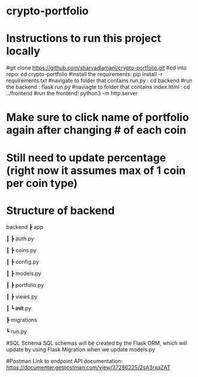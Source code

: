 # crypto-portfolio

# Instructions to run this project locally
#git clone https://github.com/sharvadlamani/crypto-portfolio.git
#cd into repo: cd crypto-portfolio
#install the requirements: pip install -r requirements.txt
#navigate to folder that contains run.py : cd backend
#run the backend : flask run.py
#naviagte to folder that contains index.html : cd ../frontend
#run the frontend: python3 -m http.server

# Make sure to click name of portfolio again after changing # of each coin
# Still need to update percentage (right now it assumes max of 1 coin per coin type)



# Structure of backend
backend
 ┣ app
 
 ┃ ┣ auth.py
 
 ┃ ┣ coins.py
 
 ┃ ┣ config.py
 
 ┃ ┣ models.py
 
 ┃ ┣ portfolio.py
 
 ┃ ┣ views.py
 
 ┃ ┗ __init__.py
 
 ┣ migrations
 
 ┗ run.py

#SQL Schema
SQL schemas will be created by the Flask ORM, which will update by using Flask Migration when we update models.py


#Postman
Link to endpoint API documentation: https://documenter.getpostman.com/view/37286225/2sA3rxqZAT
